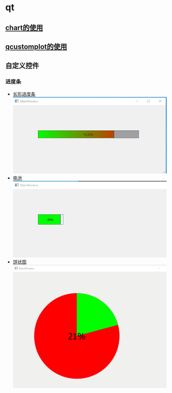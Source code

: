 # qt

## [chart的使用](https://github.com/neilyoguo/qt/tree/main/chart)

## [qcustomplot的使用](https://github.com/neilyoguo/qt/tree/main/qcustomplot)

## 自定义控件

### 进度条
* [长形进度条](https://github.com/neilyoguo/qt/tree/main/rectProgress)<br>
![](https://github.com/neilyoguo/qt/blob/main/gif/rect.gif)
* [电池](https://github.com/neilyoguo/qt/tree/main/BatteryProgress)<br>
![](https://github.com/neilyoguo/qt/blob/main/gif/Battery.gif)
* [饼状图](https://github.com/neilyoguo/qt/tree/main/circleProgress)<br>
![](https://github.com/neilyoguo/qt/blob/main/gif/circle.gif)